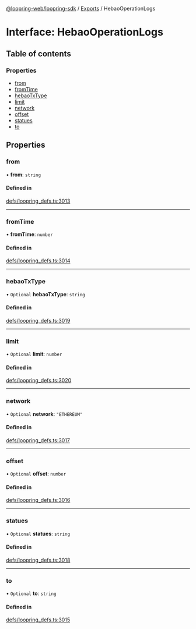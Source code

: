 [@loopring-web/loopring-sdk](../README.md) / [Exports](../modules.md) / HebaoOperationLogs

# Interface: HebaoOperationLogs

## Table of contents

### Properties

- [from](HebaoOperationLogs.md#from)
- [fromTime](HebaoOperationLogs.md#fromtime)
- [hebaoTxType](HebaoOperationLogs.md#hebaotxtype)
- [limit](HebaoOperationLogs.md#limit)
- [network](HebaoOperationLogs.md#network)
- [offset](HebaoOperationLogs.md#offset)
- [statues](HebaoOperationLogs.md#statues)
- [to](HebaoOperationLogs.md#to)

## Properties

### from

• **from**: `string`

#### Defined in

[defs/loopring_defs.ts:3013](https://github.com/Loopring/loopring_sdk/blob/427d9da/src/defs/loopring_defs.ts#L3013)

___

### fromTime

• **fromTime**: `number`

#### Defined in

[defs/loopring_defs.ts:3014](https://github.com/Loopring/loopring_sdk/blob/427d9da/src/defs/loopring_defs.ts#L3014)

___

### hebaoTxType

• `Optional` **hebaoTxType**: `string`

#### Defined in

[defs/loopring_defs.ts:3019](https://github.com/Loopring/loopring_sdk/blob/427d9da/src/defs/loopring_defs.ts#L3019)

___

### limit

• `Optional` **limit**: `number`

#### Defined in

[defs/loopring_defs.ts:3020](https://github.com/Loopring/loopring_sdk/blob/427d9da/src/defs/loopring_defs.ts#L3020)

___

### network

• `Optional` **network**: ``"ETHEREUM"``

#### Defined in

[defs/loopring_defs.ts:3017](https://github.com/Loopring/loopring_sdk/blob/427d9da/src/defs/loopring_defs.ts#L3017)

___

### offset

• `Optional` **offset**: `number`

#### Defined in

[defs/loopring_defs.ts:3016](https://github.com/Loopring/loopring_sdk/blob/427d9da/src/defs/loopring_defs.ts#L3016)

___

### statues

• `Optional` **statues**: `string`

#### Defined in

[defs/loopring_defs.ts:3018](https://github.com/Loopring/loopring_sdk/blob/427d9da/src/defs/loopring_defs.ts#L3018)

___

### to

• `Optional` **to**: `string`

#### Defined in

[defs/loopring_defs.ts:3015](https://github.com/Loopring/loopring_sdk/blob/427d9da/src/defs/loopring_defs.ts#L3015)
